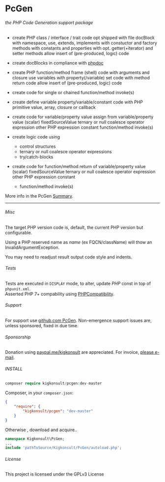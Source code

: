 [comment]: # (This file is part of PcGen, PHP Code Generation support package. Copyright 2020 Kjell-Inge Gustafsson, kigkonsult, All rights reserved, licence GPL 3.0)
# PcGen

###### the PHP Code Generation support package

* create PHP class / interface / trait code
   opt shipped with file docBlock
   with namespace, use, extends, implements 
    with constuctor and factory methods 
    with constants and properties with opt. getter(+iterator) and setter methods
   allow insert of (pre-produced, logic) code 

* create docBlocks
   in compliance with [phpdoc]

* create PHP function/method frame (shell) code
   with arguments and closure use variables
    with property(/variable) set code
   with method return code
    allow insert of (pre-produced, logic) code 

* create code for single or chained function/method invoke(s)
  
* create define variable property/variable/constant code
   with PHP primitive value, array, closure or callback 

* create code for variable/property value assign from
   variable/property value
   (scalar) fixedSourceValue
   ternary or null coalesce operator expression
   other PHP expression
   constant
   function/method invoke(s)

* create logic code using
  * control structures
  * ternary or null coalesce operator expressions
  * try/catch-blocks  

* create code for function/method return of 
   variable/property value
   (scalar) fixedSourceValue
   ternary or null coalesce operator expression
   other PHP expression
   constant  
  * function/method invoke(s)
   
More info in the PcGen [Summary].

--- 
###### Misc

The target PHP version code is, default, the current PHP version but configurable.

Using a PHP reserved name as _name_ (ex FQCN/className) will thow an InvalidArgumentException. 

You may need to readjust result output code style and indents.


###### Tests

Tests are executed in ```DISPLAY``` mode, to alter, update _PHP_ const in top of ```phpunit.xml```.  
Asserted PHP 7+ compability using [PHPCompatibility].


###### Support

For support use [github.com PcGen]. Non-emergence support issues are, unless sponsored, fixed in due time.


###### Sponsorship

Donation using <a href="https://paypal.me/kigkonsult?locale.x=en_US" rel="nofollow">paypal.me/kigkonsult</a> are appreciated. 
For invoice, <a href="mailto:ical@kigkonsult.se">please e-mail</a>.

###### INSTALL

``` php
composer require kigkonsult/pcgen:dev-master
```

Composer, in your `composer.json`:

``` json
{
    "require": {
        "kigkonsult/pcgen": "dev-master"
    }
}
```

Otherwise , download and acquire..

``` php
namespace Kigkonsult\PcGen;
...
include 'pathToSource/Kigkonsult/PcGen/autoload.php';
```


###### License

This project is licensed under the GPLv3 License

[Composer]:https://getcomposer.org/
[github.com PcGen]:https://github.com/iCalcreator/PcGen
[phpdoc]:https://phpdoc.org
[Summary]:docs/Summary.md
[PHPCompatibility]:https://github.com/PHPCompatibility/PHPCompatibility
